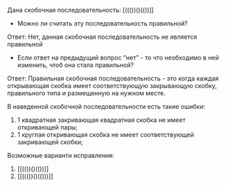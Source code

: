Дана скобочная последовательность: [((())()(())]]

- Можно ли считать эту последовательность правильной?

Ответ: Нет, данная скобочная последовательность не является правильной

- Если ответ на предыдущий вопрос “нет” - то что необходимо в ней изменить, чтоб она стала правильной?

Ответ: Правильная скобочная последовательность - это когда каждая открывающая скобка имеет соответствующую закрывающую скобку, правильного типа и размещенную на нужном месте.

В наведенной скобочной последовательности есть такие ошибки:

1. 1 квадратная закривающая квадратная скобка не имеет откривающей пары;
2. 1 круглая откривающая скобка не имеет соответствующей закривающей скобки;

Возможные варианти исправления:

1. [[(())()(())]]
2. [[((())()(()))]]
